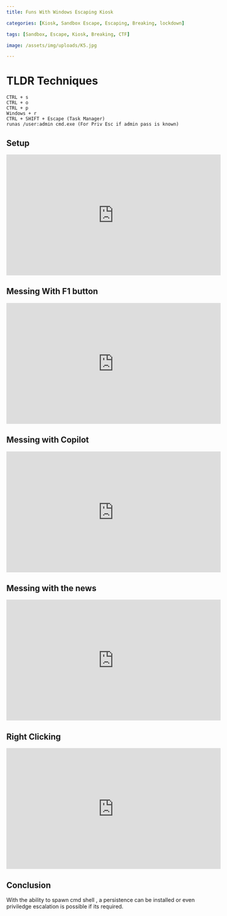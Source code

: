 ```yaml
---
title: Funs With Windows Escaping Kiosk

categories: [Kiosk, Sandbox Escape, Escaping, Breaking, lockdown]

tags: [Sandbox, Escape, Kiosk, Breaking, CTF]

image: /assets/img/uploads/K5.jpg

---
```

# TLDR Techniques
```
CTRL + s
CTRL + o
CTRL + p
Windows + r
CTRL + SHIFT + Escape (Task Manager)
runas /user:admin cmd.exe (For Priv Esc if admin pass is known)
```
## Setup
<html>
<iframe width="560" height="315" src="https://www.youtube.com/embed/sTCEuNcTF_0?si=1jTuiWg6GWf_UKa3" title="YouTube video player" frameborder="0" allow="accelerometer; autoplay; clipboard-write; encrypted-media; gyroscope; picture-in-picture; web-share" referrerpolicy="strict-origin-when-cross-origin" allowfullscreen></iframe>
</html>

## Messing With F1 button
<html>
<center>
<iframe width="560" height="315" src="https://www.youtube.com/embed/78ARu5L_5Rs?si=eVa6pyKQ5Edgiy-I&amp;controls=0" title="YouTube video player" frameborder="0" allow="accelerometer; autoplay; clipboard-write; encrypted-media; gyroscope; picture-in-picture; web-share" referrerpolicy="strict-origin-when-cross-origin" allowfullscreen></iframe>
</center>
</html>

## Messing with Copilot
<html>
<center>
<iframe width="560" height="315" src="https://www.youtube.com/embed/csLWdscOQOQ?si=M_rIOuGMU37lgxVL&amp;controls=0" title="YouTube video player" frameborder="0" allow="accelerometer; autoplay; clipboard-write; encrypted-media; gyroscope; picture-in-picture; web-share" referrerpolicy="strict-origin-when-cross-origin" allowfullscreen></iframe>
</center>
</html>

## Messing with the news
<html>
<center>
<iframe width="560" height="315" src="https://www.youtube.com/embed/b5kjk1dQvsg?si=vvQ4N6NbzX2N9mav&amp;controls=0" title="YouTube video player" frameborder="0" allow="accelerometer; autoplay; clipboard-write; encrypted-media; gyroscope; picture-in-picture; web-share" referrerpolicy="strict-origin-when-cross-origin" allowfullscreen></iframe>
</center>
</html>

## Right Clicking 
<html>
<center>
<iframe width="560" height="315" src="https://www.youtube.com/embed/qiWEUVlud_4?si=XpwPK8bnbMm-oy98&amp;controls=0" title="YouTube video player" frameborder="0" allow="accelerometer; autoplay; clipboard-write; encrypted-media; gyroscope; picture-in-picture; web-share" referrerpolicy="strict-origin-when-cross-origin" allowfullscreen></iframe>
</center>
</html>

## Conclusion
With the ability to spawn cmd shell , a persistence can be installed or even priviledge escalation is possible if its required.

